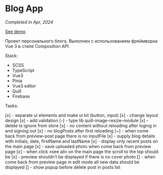 # Blog App

_Completed in Apr, 2024_

[See demo]()

Проект персонального блога. Выполнен с использованием фреймворка Vue 3 в стиле Composition API.

Stack:

- SCSS
- TypeScript
- Vue3
- Pinia
- Vue3 editor
- Quill
- Firebase

Tasks:

[x] - separate ui elements and make ui kit (button, input)
[x] - change layout design
[x] - add validation
[-] - type lib quill-image-resize-module
[x] - delete ts ignore from store
[x] - no content without reloading after loging in and signing out
[x] - no blogPosts after first reloading
[~] - when come back from preview-post page there is no inputFile
[x] - supply blog details with initials, date, firstName and lastName
[x] - display only recent posts on the main page
[x] - save uploaded photo when come back from preview page
[x] - when click «see all» on the main page the scroll to the top should be
[x] - preview shouldn’t be displayed if there is no cover photo
[] - when come back from preview page in edit mode all new data should be displayed
[] - show popup before delete post in posts list
